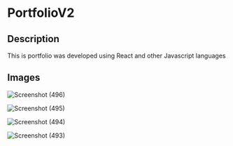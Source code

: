 # PortfolioV2

## Description
This is portfolio was developed using React and other Javascript languages

## Images
![Screenshot (496)](https://user-images.githubusercontent.com/118227399/234441204-04890747-4b4e-4fbc-baac-4435ca22247a.png)


![Screenshot (495)](https://user-images.githubusercontent.com/118227399/234441237-79e9766e-2c92-421e-a263-8323ce20f123.png)


![Screenshot (494)](https://user-images.githubusercontent.com/118227399/234441254-a88094ce-a83b-4ea1-af95-9093310e739b.png)


![Screenshot (493)](https://user-images.githubusercontent.com/118227399/234441273-154b027d-cf7b-4a99-a9fe-df22b64a11d2.png)

